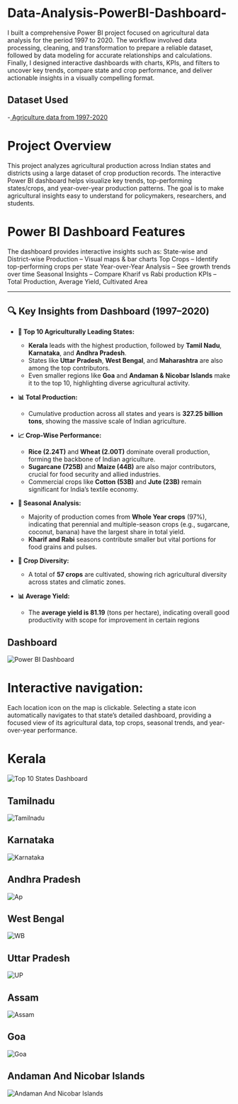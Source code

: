 # Data-Analysis-PowerBI-Dashboard-
I built a comprehensive Power BI project focused on agricultural data analysis for the period 1997 to 2020. The workflow involved data processing, cleaning, and transformation to prepare a reliable dataset, followed by data modeling for accurate relationships and calculations. Finally, I designed interactive dashboards with charts, KPIs, and filters to uncover key trends, compare state and crop performance, and deliver actionable insights in a visually compelling format.
## Dataset Used
-<a href="https://github.com/chinnaobulareddy/Data-Analysis-PowerBI-Dashboard-/blob/main/Agriculture%20Dataset123.xlsx"> Agriculture data from 1997-2020</a>
# Project Overview
This project analyzes agricultural production across Indian states and districts using a large dataset of crop production records. The interactive Power BI dashboard helps visualize key trends, top-performing states/crops, and year-over-year production patterns.
The goal is to make agricultural insights easy to understand for policymakers, researchers, and students.

# Power BI Dashboard Features 
The dashboard provides interactive insights such as:
State-wise and District-wise Production – Visual maps & bar charts
Top Crops – Identify top-performing crops per state
Year-over-Year Analysis – See growth trends over time
Seasonal Insights – Compare Kharif vs Rabi production
KPIs – Total Production, Average Yield, Cultivated Area

---

## 🔍 Key Insights from Dashboard (1997–2020)

* **🌾 Top 10 Agriculturally Leading States:**

  * **Kerala** leads with the highest production, followed by **Tamil Nadu**, **Karnataka**, and **Andhra Pradesh**.
  * States like **Uttar Pradesh**, **West Bengal**, and **Maharashtra** are also among the top contributors.
  * Even smaller regions like **Goa** and **Andaman & Nicobar Islands** make it to the top 10, highlighting diverse agricultural activity.

* **📊 Total Production:**

  * Cumulative production across all states and years is **327.25 billion tons**, showing the massive scale of Indian agriculture.

* **📈 Crop-Wise Performance:**

  * **Rice (2.24T)** and **Wheat (2.00T)** dominate overall production, forming the backbone of Indian agriculture.
  * **Sugarcane (725B)** and **Maize (44B)** are also major contributors, crucial for food security and allied industries.
  * Commercial crops like **Cotton (53B)** and **Jute (23B)** remain significant for India’s textile economy.

* **📅 Seasonal Analysis:**

  * Majority of production comes from **Whole Year crops** (97%), indicating that perennial and multiple-season crops (e.g., sugarcane, coconut, banana) have the largest share in total yield.
  * **Kharif and Rabi** seasons contribute smaller but vital portions for food grains and pulses.

* **🌱 Crop Diversity:**

  * A total of **57 crops** are cultivated, showing rich agricultural diversity across states and climatic zones.

* **📊 Average Yield:**

  * The **average yield is 81.19** (tons per hectare), indicating overall good productivity with scope for improvement in certain regions
## Dashboard
 ![ Power BI Dashboard](https://github.com/chinnaobulareddy/Data-Analysis-PowerBI-Dashboard-/blob/main/Screenshot%202025-09-15%20214429.png)
# Interactive navigation:
Each location icon on the map is clickable. Selecting a state icon automatically navigates to that state’s detailed dashboard, providing a focused view of its agricultural data, top crops, seasonal trends, and year-over-year performance.
# Kerala
![ Top 10 States Dashboard](https://github.com/chinnaobulareddy/Data-Analysis-PowerBI-Dashboard-/blob/9ed33bf2a4d8a5b101cb696c3b62c6676c8380f2/Screenshot%202025-09-15%20223133.png)
## Tamilnadu
![ Tamilnadu](https://github.com/chinnaobulareddy/Data-Analysis-PowerBI-Dashboard-/blob/e5d72292af7c335c2e01b3b25851324338bdb661/Screenshot%202025-09-15%20223159.png)
## Karnataka
![ Karnataka](https://github.com/chinnaobulareddy/Data-Analysis-PowerBI-Dashboard-/blob/e5d72292af7c335c2e01b3b25851324338bdb661/Screenshot%202025-09-15%20223219.png)
## Andhra Pradesh
![ Ap](https://github.com/chinnaobulareddy/Data-Analysis-PowerBI-Dashboard-/blob/e5d72292af7c335c2e01b3b25851324338bdb661/Screenshot%202025-09-15%20223240.png)
## West Bengal
![ WB](https://github.com/chinnaobulareddy/Data-Analysis-PowerBI-Dashboard-/blob/e5d72292af7c335c2e01b3b25851324338bdb661/Screenshot%202025-09-15%20223304.png)
## Uttar Pradesh
![ UP](https://github.com/chinnaobulareddy/Data-Analysis-PowerBI-Dashboard-/blob/e5d72292af7c335c2e01b3b25851324338bdb661/Screenshot%202025-09-15%20223328.png)
## Assam
![ Assam](https://github.com/chinnaobulareddy/Data-Analysis-PowerBI-Dashboard-/blob/main/Screenshot%202025-09-15%20223347.png)
## Goa
![ Goa](https://github.com/chinnaobulareddy/Data-Analysis-PowerBI-Dashboard-/blob/e5d72292af7c335c2e01b3b25851324338bdb661/Screenshot%202025-09-15%20223414.png)
## Andaman And Nicobar Islands
![ Andaman And Nicobar Islands](https://github.com/chinnaobulareddy/Data-Analysis-PowerBI-Dashboard-/blob/e5d72292af7c335c2e01b3b25851324338bdb661/Screenshot%202025-09-15%20223430.png)
